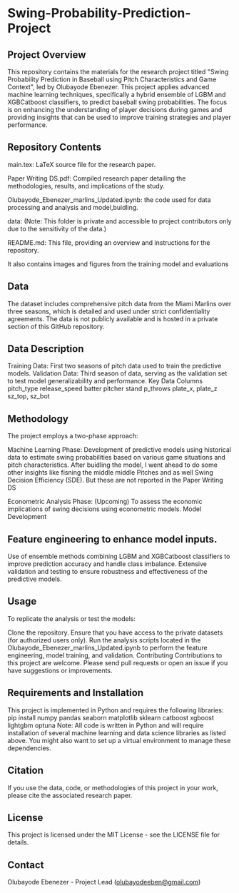 # Swing-Probability-Prediction-Project

## Project Overview
This repository contains the materials for the research project titled "Swing Probability Prediction in Baseball using Pitch Characteristics and Game Context", led by Olubayode Ebenezer. This project applies advanced machine learning techniques, specifically a hybrid ensemble of LGBM and XGBCatboost classifiers, to predict baseball swing probabilities. The focus is on enhancing the understanding of player decisions during games and providing insights that can be used to improve training strategies and player performance.

## Repository Contents
main.tex: LaTeX source file for the research paper.

Paper Writing DS.pdf: Compiled research paper detailing the methodologies, results, and implications of the study.

Olubayode_Ebenezer_marlins_Updated.ipynb:  the code used for data processing and analysis and model,buidling.

data: (Note: This folder is private and accessible to project contributors only due to the sensitivity of the data.)

README.md: This file, providing an overview and instructions for the repository.

It also contains images and figures from the training model and evaluations
## Data
The dataset includes comprehensive pitch data from the Miami Marlins over three seasons, which is detailed and used under strict confidentiality agreements. The data is not publicly available and is hosted in a private section of this GitHub repository.

## Data Description
Training Data: First two seasons of pitch data used to train the predictive models.
Validation Data: Third season of data, serving as the validation set to test model generalizability and performance.
Key Data Columns
pitch_type
release_speed
batter
pitcher
stand
p_throws
plate_x, plate_z
sz_top, sz_bot

## Methodology
The project employs a two-phase approach:

Machine Learning Phase: Development of predictive models using historical data to estimate swing probabilities based on various game situations and pitch characteristics. After buidling the model, I went ahead to do some other insights like fisning the middle middle Pitches and as well Swing Decision Efficiency (SDE). But these are not reported in the Paper Writing DS

Econometric Analysis Phase: (Upcoming) To assess the economic implications of swing decisions using econometric models.
Model Development

## Feature engineering to enhance model inputs.
Use of ensemble methods combining LGBM and XGBCatboost classifiers to improve prediction accuracy and handle class imbalance.
Extensive validation and testing to ensure robustness and effectiveness of the predictive models.

## Usage
To replicate the analysis or test the models:

Clone the repository.
Ensure that you have access to the private datasets (for authorized users only).
Run the analysis scripts located in the Olubayode_Ebenezer_marlins_Updated.ipynb to perform the feature engineering, model training, and validation.
Contributing
Contributions to this project are welcome. Please send pull requests or open an issue if you have suggestions or improvements.

## Requirements and Installation
This project is implemented in Python and requires the following libraries:
pip install numpy pandas seaborn matplotlib sklearn catboost xgboost lightgbm optuna
Note: All code is written in Python and will require installation of several machine learning and data science libraries as listed above. You might also want to set up a virtual environment to manage these dependencies.


## Citation
If you use the data, code, or methodologies of this project in your work, please cite the associated research paper.

## License
This project is licensed under the MIT License - see the LICENSE file for details.

## Contact
Olubayode Ebenezer - Project Lead (olubayodeeben@gmail.com)
